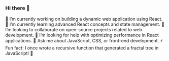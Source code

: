 ### Hi there 👋



🔭 I’m currently working on building a dynamic web application using React.
🌱 I’m currently learning advanced React concepts and state management.
👯 I’m looking to collaborate on open-source projects related to web development.
🤔 I’m looking for help with optimizing performance in React applications.
💬 Ask me about JavaScript, CSS, or front-end development.
⚡ Fun fact: I once wrote a recursive function that generated a fractal tree in JavaScript! 🌳

